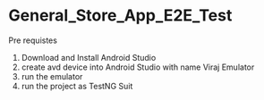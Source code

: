 # General_Store_App_E2E_Test

Pre requistes
1. Download and Install Android Studio
2. create avd device into Android Studio with name Viraj Emulator
3. run the emulator
4. run the project as TestNG Suit
